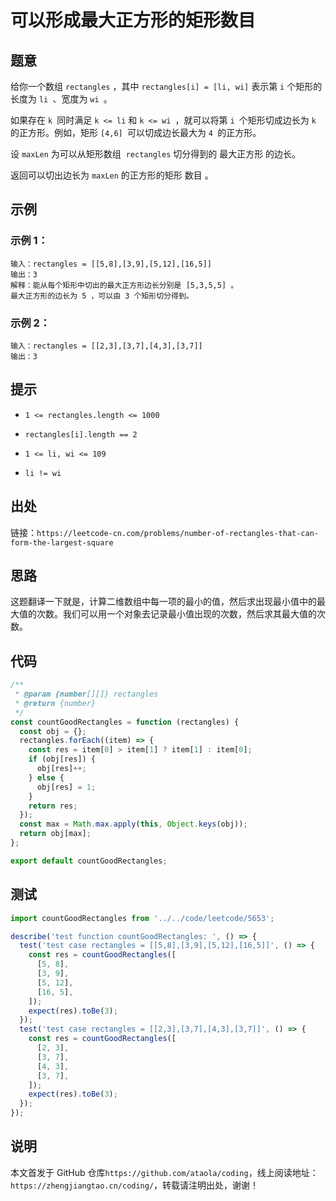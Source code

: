 # 可以形成最大正方形的矩形数目

## 题意

给你一个数组 `rectangles` ，其中 `rectangles[i] = [li, wi]` 表示第 `i` 个矩形的长度为 `li `、宽度为 `wi `。

如果存在 `k `同时满足 `k <= li` 和 `k <= wi `，就可以将第 `i `个矩形切成边长为 `k `的正方形。例如，矩形 `[4,6] `可以切成边长最大为 `4 `的正方形。

设 `maxLen` 为可以从矩形数组  `rectangles` 切分得到的 最大正方形 的边长。

返回可以切出边长为 `maxLen` 的正方形的矩形 数目 。

## 示例

### 示例 1：

```
输入：rectangles = [[5,8],[3,9],[5,12],[16,5]]
输出：3
解释：能从每个矩形中切出的最大正方形边长分别是 [5,3,5,5] 。
最大正方形的边长为 5 ，可以由 3 个矩形切分得到。
```

### 示例 2：

```
输入：rectangles = [[2,3],[3,7],[4,3],[3,7]]
输出：3
```

## 提示

- `1 <= rectangles.length <= 1000`

- `rectangles[i].length == 2`

- `1 <= li, wi <= 109`

- `li != wi`

## 出处

链接：`https://leetcode-cn.com/problems/number-of-rectangles-that-can-form-the-largest-square`

## 思路

这题翻译一下就是，计算二维数组中每一项的最小的值，然后求出现最小值中的最大值的次数。我们可以用一个对象去记录最小值出现的次数，然后求其最大值的次数。

## 代码

```javascript
/**
 * @param {number[][]} rectangles
 * @return {number}
 */
const countGoodRectangles = function (rectangles) {
  const obj = {};
  rectangles.forEach((item) => {
    const res = item[0] > item[1] ? item[1] : item[0];
    if (obj[res]) {
      obj[res]++;
    } else {
      obj[res] = 1;
    }
    return res;
  });
  const max = Math.max.apply(this, Object.keys(obj));
  return obj[max];
};

export default countGoodRectangles;
```

## 测试

```javascript
import countGoodRectangles from '../../code/leetcode/5653';

describe('test function countGoodRectangles: ', () => {
  test('test case rectangles = [[5,8],[3,9],[5,12],[16,5]]', () => {
    const res = countGoodRectangles([
      [5, 8],
      [3, 9],
      [5, 12],
      [16, 5],
    ]);
    expect(res).toBe(3);
  });
  test('test case rectangles = [[2,3],[3,7],[4,3],[3,7]]', () => {
    const res = countGoodRectangles([
      [2, 3],
      [3, 7],
      [4, 3],
      [3, 7],
    ]);
    expect(res).toBe(3);
  });
});
```

## 说明

本文首发于 GitHub 仓库`https://github.com/ataola/coding`，线上阅读地址：`https://zhengjiangtao.cn/coding/`，转载请注明出处，谢谢！
